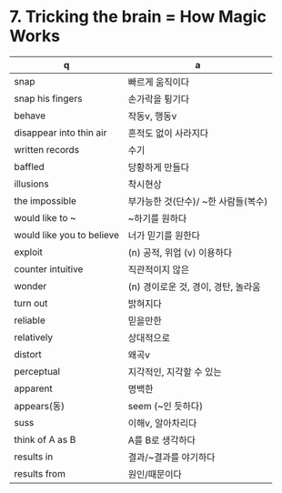 # 7. Tricking the brain = How Magic Works

 q  | a
--- | ---
snap		| 빠르게 움직이다
snap his fingers		| 손가락을 튕기다
behave		| 작동v, 행동v
disappear into thin air		| 흔적도 없이 사라지다
written records		| 수기
baffled		| 당황하게 만들다
illusions	| 착시현상
the impossible		| 부가능한 것(단수)/ ~한 사람들(복수)
would like to ~		| ~하기를 원하다
would like you to believe		| 너가 믿기를 원한다
exploit		| (n) 공적, 위업 (v) 이용하다
counter intuitive		| 직관적이지 않은
wonder		| (n) 경이로운 것, 경이, 경탄, 놀라움
turn out	| 밝혀지다
reliable	| 믿을만한
relatively	| 상대적으로
distort		| 왜곡v
perceptual	| 지각적인, 지각할 수 있는
apparent	| 명백한
appears(동)	| seem (~인 듯하다)
suss		| 이해v, 알아차리다
think of A as B		| A를 B로 생각하다
results in		| 결과/~결과를 야기하다
results from		| 원인/때문이다
